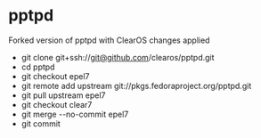 # pptpd

Forked version of pptpd with ClearOS changes applied

* git clone git+ssh://git@github.com/clearos/pptpd.git
* cd pptpd
* git checkout epel7
* git remote add upstream git://pkgs.fedoraproject.org/pptpd.git
* git pull upstream epel7
* git checkout clear7
* git merge --no-commit epel7
* git commit

